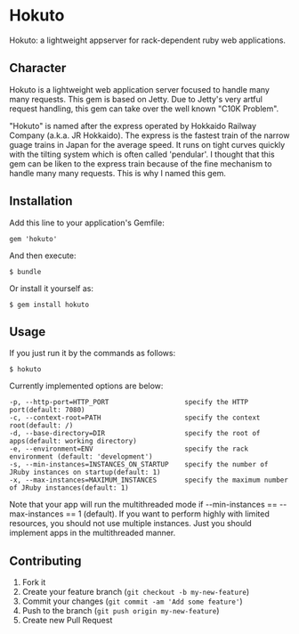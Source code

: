 # Hokuto

Hokuto: a lightweight appserver for rack-dependent ruby web applications.

## Character

Hokuto is a lightweight web application server focused to handle many many requests. This gem is based on Jetty. Due to Jetty's very artful request handling, this gem can take over the well known "C10K Problem".

"Hokuto" is named after the express operated by Hokkaido Railway Company (a.k.a. JR Hokkaido). The express is the fastest train of the narrow guage trains in Japan for the average speed. It runs on tight curves quickly with the tilting system which is often called 'pendular'. I thought that this gem can be liken to the express train because of the fine mechanism to handle many many requests. This is why I named this gem.

## Installation

Add this line to your application's Gemfile:

    gem 'hokuto'

And then execute:

    $ bundle

Or install it yourself as:

    $ gem install hokuto

## Usage

If you just run it by the commands as follows:

    $ hokuto

Currently implemented options are below:

    -p, --http-port=HTTP_PORT                   specify the HTTP port(default: 7080)
    -c, --context-root=PATH                     specify the context root(default: /)
    -d, --base-directory=DIR                    specify the root of apps(default: working directory)
    -e, --environment=ENV                       specify the rack environment (default: 'development')
    -s, --min-instances=INSTANCES_ON_STARTUP    specify the number of JRuby instances on startup(default: 1)
    -x, --max-instances=MAXIMUM_INSTANCES       specify the maximum number of JRuby instances(default: 1)
Note that your app will run the multithreaded mode if --min-instances == --max-instances == 1 (default). If you want to perform highly with limited resources, you should not use multiple instances. Just you should implement apps in the multithreaded manner.

## Contributing

1. Fork it
2. Create your feature branch (`git checkout -b my-new-feature`)
3. Commit your changes (`git commit -am 'Add some feature'`)
4. Push to the branch (`git push origin my-new-feature`)
5. Create new Pull Request
